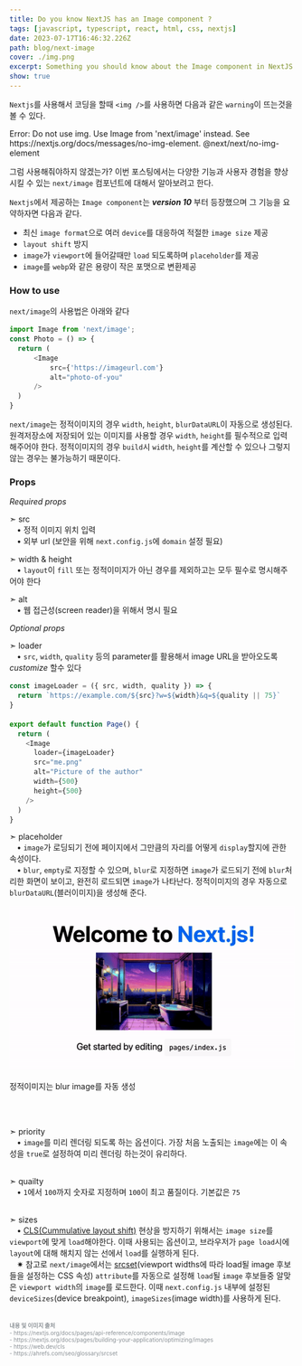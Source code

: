 ```yaml
---
title: Do you know NextJS has an Image component ?
tags: [javascript, typescript, react, html, css, nextjs]
date: 2023-07-17T16:46:32.226Z
path: blog/next-image
cover: ./img.png
excerpt: Something you should know about the Image component in NextJS
show: true
---
```


`Nextjs`를 사용해서 코딩을 할때 `<img />`를 사용하면 다음과 같은 `warning`이 뜨는것을 볼 수 있다.

<div class="quote">
Error: Do not use img. Use Image from 'next/image' instead. See https://nextjs.org/docs/messages/no-img-element.  @next/next/no-img-element
</div>

그럼 사용해줘야하지 않겠는가? 이번 포스팅에서는 다양한 기능과 사용자 경험을 향상시킬 수 있는 `next/image` 컴포넌트에 대해서 알아보려고 한다.  

`Nextjs`에서 제공하는 `Image component`는 _**version 10**_ 부터 등장했으며 그 기능을 요약하자면 다음과 같다. 
- 최신 `image format`으로 여러 `device`를 대응하여 적절한 `image size` 제공
- `layout shift` 방지 
- `image`가 `viewport`에 들어갈때만 `load` 되도록하며 `placeholder`를 제공
- `image`를 `webp`와 같은 용량이 작은 포맷으로 변환제공 


### How to use
`next/image`의 사용법은 아래와 같다
```javascript
import Image from 'next/image';
const Photo = () => {
  return (
      <Image
          src={'https://imageurl.com'}
          alt="photo-of-you"
      />
  )
}
```

`next/image`는 정적이미지의 경우 `width`, `height`, `blurDataURL`이 자동으로 생성된다. 원격저장소에 저장되어 있는 이미지를 사용할 경우 `width`, `height`를 필수적으로 입력해주어야 한다. 정적이미지의 경우 `build`시 `width`, `height`를 계산할 수 있으나 그렇지 않는 경우는 불가능하기 때문이다.

### Props
_Required props_  

➣ src  
ㅤ• 정적 이미지 위치 입력  
ㅤ• 외부 url (보안을 위해 `next.config.js`에 `domain` 설정 필요)
   <br/>

➣ width & height  
ㅤ• `layout`이 `fill` 또는 정적이미지가 아닌 경우를 제외하고는 모두 필수로 명시해주어야 한다
   <br/>

➣ alt  
ㅤ• 웹 접근성(screen reader)을 위해서 명시 필요

_Optional props_  

➣ loader  
ㅤ• `src`, `width`, `quality` 등의 parameter를 활용해서 image URL을 받아오도록 _customize_ 할수 있다  

```javascript
const imageLoader = ({ src, width, quality }) => {
  return `https://example.com/${src}?w=${width}&q=${quality || 75}`
}
 
export default function Page() {
  return (
    <Image
      loader={imageLoader}
      src="me.png"
      alt="Picture of the author"
      width={500}
      height={500}
    />
  )
}
```

➣ placeholder  
ㅤ• `image`가 로딩되기 전에 페이지에서 그만큼의 자리를 어떻게 `display`할지에 관한 속성이다.  
ㅤ• `blur`, `empty`로 지정할 수 있으며, `blur`로 지정하면 `image`가 로드되기 전에 `blur`처리한 화면이 보이고, 완전히 로드되면 `image`가 나타난다. 정적이미지의 경우 자동으로 `blurDataURL`(블러이미지)을 생성해 준다.

<div class='cypress-gif'>

![blur-example](./capture.gif)
<div class='caption2'>정적이미지는 blur image를 자동 생성</div>
</div>


<br/><br/>

➣ priority  
ㅤ• `image`를 미리 렌더링 되도록 하는 옵션이다. 가장 처음 노출되는 `image`에는 이 속성을 `true`로 설정하여 미리 렌더링 하는것이 유리하다.
<br/><br/>

➣ quailty  
ㅤ• `1`에서 `100`까지 숫자로 지정하며 `100`이 최고 품질이다. 기본값은 `75`
<br/><br/>

➣ sizes  
ㅤ• <a href='https://web.dev/cls/' target="_blank" rel="noopener noreferrer">CLS(Cummulative layout shift)</a> 현상을 방지하기 위해서는 `image size`를 `viewport`에 맞게 `load`해야한다. 이때 사용되는 옵션이고, 브라우저가 `page load`시에 `layout`에 대해 해치지 않는 선에서 `load`를 실행하게 된다.   
ㅤ✷ 참고로 `next/image`에서는 <a href='https://ahrefs.com/seo/glossary/srcset' target="_blank" rel="noopener noreferrer">srcset</a>(viewport widths에 따라 load될 image 후보들을 설정하는 CSS 속성) `attribute`를 자동으로 설정해 `load`될 `image` 후보들중 알맞은 `viewport width`의 `image`를 로드한다. 이때 `next.config.js` 내부에 설정된 `deviceSizes`(device breakpoint), `imageSizes`(image width)를 사용하게 된다.


<br/>
<div style="font-size:10px;color:#8b9196;word-break: break-all"><b>내용 및 이미지 출처</b><br/>
- https://nextjs.org/docs/pages/api-reference/components/image<br/>
- https://nextjs.org/docs/pages/building-your-application/optimizing/images<br/>
- https://web.dev/cls<br/>
- https://ahrefs.com/seo/glossary/srcset<br/>
</div>

